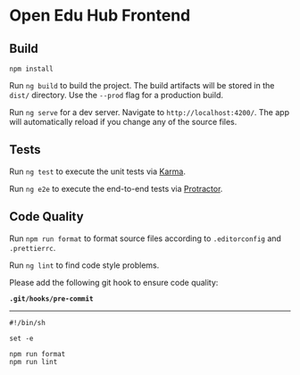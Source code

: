 # Open Edu Hub Frontend

## Build

```
npm install
```

Run `ng build` to build the project. The build artifacts will be stored in the
`dist/` directory. Use the `--prod` flag for a production build.

Run `ng serve` for a dev server. Navigate to `http://localhost:4200/`. The app
will automatically reload if you change any of the source files.


## Tests

Run `ng test` to execute the unit tests via
[Karma](https://karma-runner.github.io).

Run `ng e2e` to execute the end-to-end tests via
[Protractor](http://www.protractortest.org/).

## Code Quality

Run `npm run format` to format source files according to `.editorconfig` and
`.prettierrc`.

Run `ng lint` to find code style problems.

Please add the following git hook to ensure code quality:

**`.git/hooks/pre-commit`**

---

    #!/bin/sh

    set -e

    npm run format
    npm run lint

